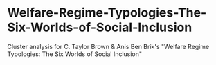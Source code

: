 # Welfare-Regime-Typologies-The-Six-Worlds-of-Social-Inclusion
Cluster analysis for C. Taylor Brown &amp; Anis Ben Brik's "Welfare Regime Typologies: The Six Worlds of Social Inclusion"
